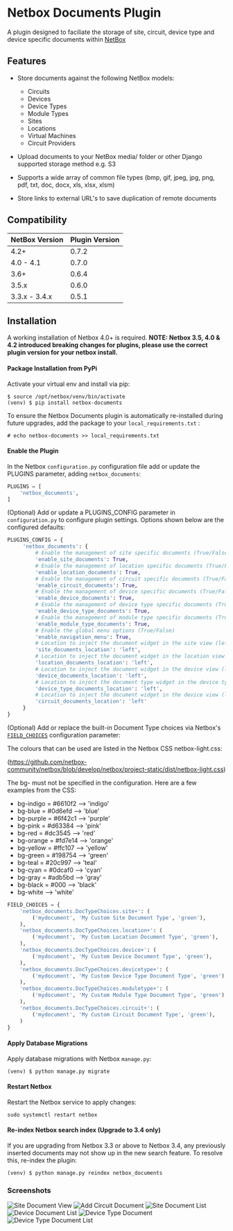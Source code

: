 # Netbox Documents Plugin

A plugin designed to faciliate the storage of site, circuit, device type and device specific documents within [NetBox](https://github.com/netbox-community/netbox)

## Features

* Store documents against the following NetBox models:
   - Circuits
   - Devices
   - Device Types
   - Module Types
   - Sites
   - Locations
   - Virtual Machines
   - Circuit Providers

* Upload documents to your NetBox media/ folder or other Django supported storage method e.g. S3
* Supports a wide array of common file types (bmp, gif, jpeg, jpg, png, pdf, txt, doc, docx, xls, xlsx, xlsm)
* Store links to external URL's to save duplication of remote documents


## Compatibility

| NetBox Version | Plugin Version |
|----------------|----------------|
|     4.2+       |      0.7.2     |
|  4.0 - 4.1     |      0.7.0     |
|     3.6+       |      0.6.4     |
|     3.5.x      |      0.6.0     |
| 3.3.x - 3.4.x  |      0.5.1     |


## Installation

A working installation of Netbox 4.0+ is required. **NOTE: Netbox 3.5, 4.0 & 4.2 introduced breaking changes for plugins, please use the correct plugin version for your netbox install.**

#### Package Installation from PyPi

Activate your virtual env and install via pip:

```
$ source /opt/netbox/venv/bin/activate
(venv) $ pip install netbox-documents
```

To ensure the Netbox Documents plugin is automatically re-installed during future upgrades, add the package to your `local_requirements.txt` :

```no-highlight
# echo netbox-documents >> local_requirements.txt
```

#### Enable the Plugin

In the Netbox `configuration.py` configuration file add or update the PLUGINS parameter, adding `netbox_documents`:

```python
PLUGINS = [
    'netbox_documents',
]
```

(Optional) Add or update a PLUGINS_CONFIG parameter in `configuration.py` to configure plugin settings. Options shown below are the configured defaults:

```python
PLUGINS_CONFIG = {
     'netbox_documents': {
         # Enable the management of site specific documents (True/False)
         'enable_site_documents': True,
         # Enable the management of location specific documents (True/False)
         'enable_location_documents': True,
         # Enable the management of circuit specific documents (True/False)
         'enable_circuit_documents': True,
         # Enable the management of device specific documents (True/False)
         'enable_device_documents': True,
         # Enable the management of device type specific documents (True/False)
         'enable_device_type_documents': True,
         # Enable the management of module type specific documents (True/False)
         'enable_module_type_documents': True,
         # Enable the global menu options (True/False)   
         'enable_navigation_menu': True,
         # Location to inject the document widget in the site view (left/right)
         'site_documents_location': 'left',
         # Location to inject the document widget in the location view (left/right)
         'location_documents_location': 'left',
         # Location to inject the document widget in the device view (left/right
         'device_documents_location': 'left',
         # Location to inject the document type widget in the device type view (left/right
         'device_type_documents_location': 'left',
         # Location to inject the document widget in the device view (left/right
         'circuit_documents_location': 'left'
     }
}

```

(Optional) Add or replace the built-in Document Type choices via Netbox's [`FIELD_CHOICES`](https://netbox.readthedocs.io/en/feature/configuration/optional-settings/#field_choices) configuration parameter:

The colours that can be used are listed in the Netbox CSS netbox-light.css:

(https://github.com/netbox-community/netbox/blob/develop/netbox/project-static/dist/netbox-light.css)

The bg- must not be specified in the configuration.
Here are a few examples from the CSS:

* bg-indigo = #6610f2 --> 'indigo'
* bg-blue = #0d6efd --> 'blue'
* bg-purple = #6f42c1 --> 'purple'
* bg-pink = #d63384 --> 'pink'
* bg-red = #dc3545 --> 'red'
* bg-orange = #fd7e14 --> 'orange'
* bg-yellow = #ffc107 --> 'yellow'
* bg-green = #198754 --> 'green'
* bg-teal = #20c997 --> 'teal'
* bg-cyan = #0dcaf0 --> 'cyan'
* bg-gray = #adb5bd --> 'gray'
* bg-black = #000 --> 'black'
* bg-white --> 'white'

```python
FIELD_CHOICES = {
    'netbox_documents.DocTypeChoices.site+': (
        ('mydocument', 'My Custom Site Document Type', 'green'),
    ),
    'netbox_documents.DocTypeChoices.location+': (
        ('mydocument', 'My Custom Location Document Type', 'green'),
    ),
    'netbox_documents.DocTypeChoices.device+': (
        ('mydocument', 'My Custom Device Document Type', 'green'),
    ),
    'netbox_documents.DocTypeChoices.devicetype+': (
        ('mydocument', 'My Custom Device Type Document Type', 'green'),
    ),
    'netbox_documents.DocTypeChoices.moduletype+': (
        ('mydocument', 'My Custom Module Type Document Type', 'green'),
    ),
    'netbox_documents.DocTypeChoices.circuit+': (
        ('mydocument', 'My Custom Circuit Document Type', 'green'),
    )
}
```

#### Apply Database Migrations

Apply database migrations with Netbox `manage.py`:

```
(venv) $ python manage.py migrate
```

#### Restart Netbox

Restart the Netbox service to apply changes:

```
sudo systemctl restart netbox
```

#### Re-index Netbox search index (Upgrade to 3.4 only)

If you are upgrading from Netbox 3.3 or above to Netbox 3.4, any previously inserted documents may not show up in the new search feature. To resolve this, re-index the plugin:

```
(venv) $ python manage.py reindex netbox_documents
```

### Screenshots

![Site Document View](docs/img/siteview.png)
![Add Circuit Document](docs/img/addcircuit.png)
![Site Document List](docs/img/sitedocuments.png)
![Device Document List](docs/img/devicedocuments.png)
![Device Type Document](docs/img/devicetypedocuments.png)
![Device Type Document List](docs/img/devicetypedocumentsList.png)
